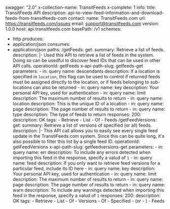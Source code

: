 swagger: "2.0"
x-collection-name: TransitFeeds
x-complete: 1
info:
  title: TransitFeeds API
  description: api-to-view-feed-information-and-download-feeds-from-transitfeeds-com
  contact:
    name: TransitFeeds.com
    url: https://transitfeeds.com/issues
    email: support@transitfeeds.com
  version: 1.0.0
host: api.transitfeeds.com
basePath: /v1
schemes:
- http
produces:
- application/json
consumes:
- application/json
paths:
  /getFeeds:
    get:
      summary: Retrieve a list of feeds.
      description: |-
        Used this API to retrieve a list of feeds in the system. Doing so can be usedful to discover feed IDs that
        can be used in other API calls.
      operationId: getFeeds
      x-api-path-slug: getfeeds-get
      parameters:
      - in: query
        name: descendants
        description: If a location is specified in `location`, this flag can be used
          to control if returned feeds must be assigned directly to the location,
          or if feeds belonging to sub-locations can also be returned
      - in: query
        name: key
        description: Your personal API key, used for authentication
      - in: query
        name: limit
        description: The maximum number of results to return
      - in: query
        name: location
        description: This is the unique ID of a location
      - in: query
        name: page
        description: The page number of results to return
      - in: query
        name: type
        description: The type of feeds to return
      responses:
        200:
          description: OK
      tags:
      - Retrieve
      - List
      - Of
      - Feeds
  /getFeedVersions:
    get:
      summary: Retrieve a list of versions of specified (or all) feeds.
      description: |-
        This API call allows you to easily see every single feed update in the TranstiFeeds.com system. Since this can be quite
        long, it's also possible to filter this list by a single feed ID.
      operationId: getFeedVersions
      x-api-path-slug: getfeedversions-get
      parameters:
      - in: query
        name: err
        description: To include any errors detected when importing this feed in the
          response, specify a valud of `1`
      - in: query
        name: feed
        description: If you only want to retrieve feed versions for a particular feed,
          include its ID here
      - in: query
        name: key
        description: Your personal API key, used for authentication
      - in: query
        name: limit
        description: The maximum number of results to return
      - in: query
        name: page
        description: The page number of results to return
      - in: query
        name: warn
        description: To include any warnings detected when importing this feed in
          the response, specify a valud of `1`
      responses:
        200:
          description: OK
      tags:
      - Retrieve
      - List
      - Of
      - Versions
      - Of
      - Specified
      - (or
      - )
      - Feeds